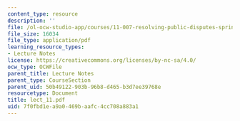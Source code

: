 ```yaml
---
content_type: resource
description: ''
file: /ol-ocw-studio-app/courses/11-007-resolving-public-disputes-spring-2005/7f0fbd1ea9a0469baafc4cc708a883a1_lect_11.pdf
file_size: 16034
file_type: application/pdf
learning_resource_types:
- Lecture Notes
license: https://creativecommons.org/licenses/by-nc-sa/4.0/
ocw_type: OCWFile
parent_title: Lecture Notes
parent_type: CourseSection
parent_uid: 50b49122-903b-96b8-d465-b3d7ee39768e
resourcetype: Document
title: lect_11.pdf
uid: 7f0fbd1e-a9a0-469b-aafc-4cc708a883a1
---
```

